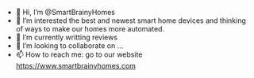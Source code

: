 - 👋 Hi, I’m @SmartBrainyHomes
- 👀 I’m interested the best and newest smart home devices and thinking of ways to make our homes more automated.
- 🌱 I’m currently writting reviews 
- 💞️ I’m looking to collaborate on ...
- 📫 How to reach me: go to our website https://www.smartbrainyhomes.com

<!---
SmartBrainyHomes/SmartBrainyHomes is a ✨ special ✨ repository because its `README.md` (this file) appears on your GitHub profile.
You can click the Preview link to take a look at your changes.
--->
